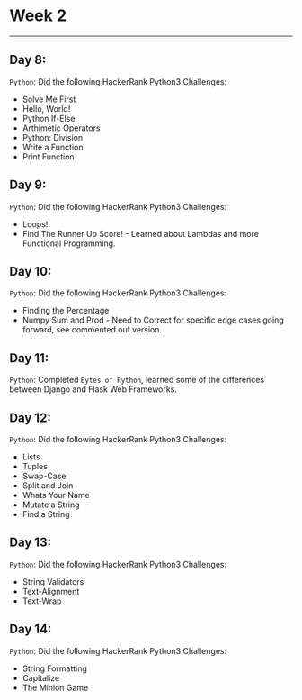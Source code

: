 # Week 2
---

## Day 8:
`Python`: Did the following HackerRank Python3 Challenges:
- Solve Me First
- Hello, World!
- Python If-Else
- Arthimetic Operators
- Python: Division
- Write a Function
- Print Function

## Day 9:
`Python`: Did the following HackerRank Python3 Challenges: 
- Loops!
- Find The Runner Up Score! - Learned about Lambdas and more Functional Programming.

## Day 10:
`Python`: Did the following HackerRank Python3 Challenges: 
- Finding the Percentage
- Numpy Sum and Prod - Need to Correct for specific edge cases going forward, see commented out version.

## Day 11: 
`Python`: Completed `Bytes of Python`, learned some of the differences between Django and Flask Web Frameworks.

## Day 12: 
`Python`: Did the following HackerRank Python3 Challenges:
- Lists
- Tuples
- Swap-Case
- Split and Join
- Whats Your Name
- Mutate a String
- Find a String

## Day 13: 
`Python`: Did the following HackerRank Python3 Challenges: 
- String Validators
- Text-Alignment
- Text-Wrap

## Day 14:
`Python`: Did the following HackerRank Python3 Challenges:
- String Formatting
- Capitalize
- The Minion Game
